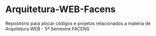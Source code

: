 # Arquitetura-WEB-Facens
Repositório para alocar códigos e projetos relacionados a matéria de Arquitetura WEB - 5ª Semestre FACENS
